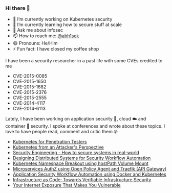 ### Hi there 👋

<!--
**abhisek/abhisek** is a ✨ _special_ ✨ repository because its `README.md` (this file) appears on your GitHub profile.

Here are some ideas to get you started:
-->

- 🔭 I’m currently working on Kubernetes security
- 🌱 I’m currently learning how to secure stuff at scale
- 💬 Ask me about infosec
- 📫 How to reach me: [@abh1sek](https://twitter.com/abh1sek)
- 😄 Pronouns: He/Him
- ⚡ Fun fact: I have closed my coffee shop

<!-- - 👯 I’m looking to collaborate on ... -->
<!-- - 🤔 I’m looking for help with ... -->

I have been a security researcher in a past life with some CVEs credited to me

* CVE-2015-0085
* CVE-2015-1650
* CVE-2015-1682
* CVE-2015-2376
* CVE-2015-2555
* CVE-2014-4117
* CVE-2014-6113

Lately, I have been working on application security 🎡, cloud ☁️ and container 🥊 security. I spoke at conferences and wrote about these topics. I love to have people read, comment and critic them 🤓

* [Kubernetes for Penetration Testers](https://speakerdeck.com/abhisek/kubernetes-101-for-penetration-testers-null-mumbai)
* [Kubernetes from an Attacker's Perspective](https://twitter.com/abh1sek/status/1283082195377111040)
* [Security Engineering - How to secure systems in real-world](https://blog.appsecco.com/thoughts-on-security-engineering-how-to-secure-systems-in-real-world-e676c64ff708)
* [Designing Distributed Systems for Security Workflow Automation](https://blog.appsecco.com/designing-distributed-systems-for-security-workflow-learning-from-our-nullcon-workshop-93c2445667f4)
* [Kubernetes Namespace Breakout using hostPath Volume Mount](https://blog.appsecco.com/kubernetes-namespace-breakout-using-insecure-host-path-volume-part-1-b382f2a6e216)
* [Microservices AuthZ using Open Policy Agent and Traefik (API Gateway)](https://blog.appsecco.com/microservices-authorization-using-open-policy-agent-and-traefik-api-gateway-ae30f3bf2846)
* [Application Security Workflow Automation using Docker and Kubernetes](https://speakerdeck.com/abhisek/application-security-workflow-automation-using-docker-and-kubernetes-2ec9156c-6da4-4cfa-8049-820984733f46)
* [Infrastructure as Code: Towards Verifiable Infrastructure Security](https://speakerdeck.com/abhisek/towards-verifiable-infrastructure-security-978f4d84-e2ce-4ca9-a993-261987298688)
* [Your Internet Exposure That Makes You Vulnerable](https://speakerdeck.com/abhisek/your-internet-exposure-the-makes-you-vulnerable)
